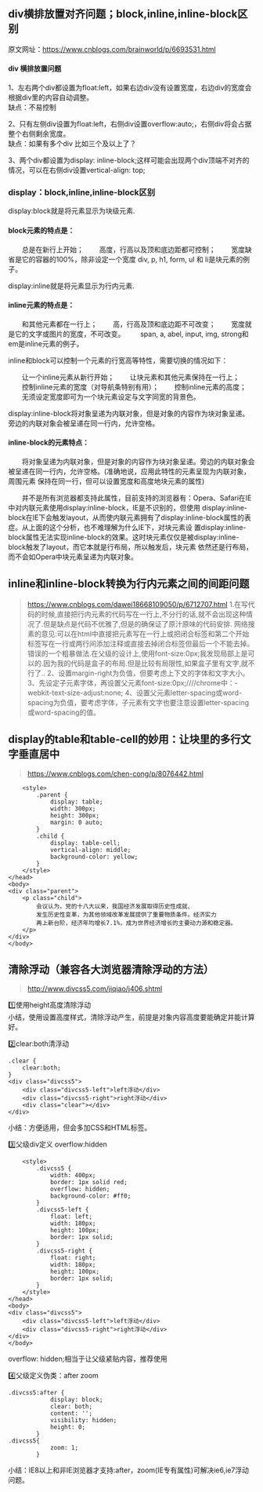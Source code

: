 ## div横排放置对齐问题；block,inline,inline-block区别

原文网址：https://www.cnblogs.com/brainworld/p/6693531.html

  #### div 横排放置问题
1、左右两个div都设置为float:left，如果右边div没有设置宽度，右边div的宽度会根据div里的内容自动调整。    
缺点：不易控制

2、只有左侧div设置为float:left，右侧div设置overflow:auto;，右侧div将会占据整个右侧剩余宽度。    
缺点：如果有多个div 比如三个及以上了？

3、两个div都设置为display: 
inline-block;这样可能会出现两个div顶端不对齐的情况，可以在右侧div设置vertical-align: top;     


### display：block,inline,inline-block区别      
display:block就是将元素显示为块级元素.

#### block元素的特点是：
　　总是在新行上开始；
　　高度，行高以及顶和底边距都可控制；
　　宽度缺省是它的容器的100%，除非设定一个宽度
  div, p, h1, form, ul 和 li是块元素的例子。

display:inline就是将元素显示为行内元素.

#### inline元素的特点是： 
　　和其他元素都在一行上；
　　高，行高及顶和底边距不可改变；
　　宽度就是它的文字或图片的宽度，不可改变。
　　span, a, abel, input, img, strong和em是inline元素的例子。

inline和block可以控制一个元素的行宽高等特性，需要切换的情况如下：

　　让一个inline元素从新行开始；
　　让块元素和其他元素保持在一行上；
　　控制inline元素的宽度（对导航条特别有用）；
　　控制inline元素的高度；
　　无须设定宽度即可为一个块元素设定与文字同宽的背景色。

display:inline-block将对象呈递为内联对象，但是对象的内容作为块对象呈递。旁边的内联对象会被呈递在同一行内，允许空格。

#### inline-block的元素特点：

　　将对象呈递为内联对象，但是对象的内容作为块对象呈递。旁边的内联对象会被呈递在同一行内，允许空格。(准确地说，应用此特性的元素呈现为内联对象，周围元素
  保持在同一行，但可以设置宽度和高度地块元素的属性)

　　并不是所有浏览器都支持此属性，目前支持的浏览器有：Opera、Safari在IE中对内联元素使用display:inline-block，IE是不识别的，但使用
  display:inline-block在IE下会触发layout，从而使内联元素拥有了display:inline-block属性的表症。从上面的这个分析，也不难理解为什么IE下，对块元素设
  置display:inline-block属性无法实现inline-block的效果。这时块元素仅仅是被display:inline-block触发了layout，而它本就是行布局，所以触发后，块元素
  依然还是行布局，而不会如Opera中块元素呈递为内联对象。

## inline和inline-block转换为行内元素之间的间距问题
>https://www.cnblogs.com/dawei18668109050/p/6712707.html
1.在写代码的时候,直接把行内元素的代码写在一行上,不分行的话,就不会出现这种情况了.但是缺点是代码不优雅了,但是的确保证了原汁原味的代码安排.
  网络搜素的意见:可以在html中直接把元素写在一行上或把闭合标签和第二个开始标签写在一行或两行间添加注释或直接去掉闭合标签但最后一个不能去掉。
错误的一个粗暴做法.在父级的设计上,使用font-size:0px;我发现局部上是可以的.因为我的代码是盒子的布局.但是比较有局限性,如果盒子里有文字,就不行了..
2、设置margin-right为负值，但要考虑上下文的字体和文字大小。
3、先设定子元素字体，再设置父元素font-size:0px;////chrome中：-webkit-text-size-adjust:none;
4、设置父元素letter-spacing或word-spacing为负值，要考虑字体，子元素有文字也要注意设置letter-spacing或word-spacing的值。



## display的table和table-cell的妙用：让块里的多行文字垂直居中
>https://www.cnblogs.com/chen-cong/p/8076442.html
```
    <style>
        .parent {
            display: table;
            width: 300px;
            height: 300px;
            margin: 0 auto;
        }
        .child {
            display: table-cell;
            vertical-align: middle;
            background-color: yellow;
        }
    </style>
</head>
<body>
<div class="parent">
    <p class="child">
        会议认为，党的十八大以来，我国经济发展取得历史性成就、
        发生历史性变革，为其他领域改革发展提供了重要物质条件。经济实力
        再上新台阶，经济年均增长7.1%，成为世界经济增长的主要动力源和稳定器。
    </p>
</div>
</body>
```
## 清除浮动（兼容各大浏览器清除浮动的方法）
>http://www.divcss5.com/jiqiao/j406.shtml

1️⃣使用height高度清除浮动    
小结，使用设置高度样式，清除浮动产生，前提是对象内容高度要能确定并能计算好。

2️⃣clear:both清浮动

```
.clear {
    clear:both;
}
<div class="divcss5"> 
    <div class="divcss5-left">left浮动</div> 
    <div class="divcss5-right">right浮动</div> 
    <div class="clear"></div> 
</div>
```    
小结：方便适用，但会多加CSS和HTML标签。

3️⃣父级div定义 overflow:hidden
```
    <style>
        .divcss5 {
            width: 400px;
            border: 1px solid red;
            overflow: hidden;
            background-color: #ff0;
        }
        .divcss5-left {
            float: left;
            width: 180px;
            height: 100px;
            border: 1px solid;
        }
        .divcss5-right {
            float: right;
            width: 180px;
            height: 100px;
            border: 1px solid;
        }
    </style>
</head>
<body>
<div class="divcss5">
    <div class="divcss5-left">left浮动</div>
    <div class="divcss5-right">right浮动</div>
</div>
</body>
```    
overflow: hidden;相当于让父级紧贴内容，推荐使用

4️⃣父级定义伪类：after zoom
```
.divcss5:after {
            display: block;
            clear: both;
            content: '';
            visibility: hidden;
            height: 0;
        }
.divcss5{
            zoom: 1;
        }
```    
小结：IE8以上和非IE浏览器才支持:after，zoom(IE专有属性)可解决ie6,ie7浮动问题。
